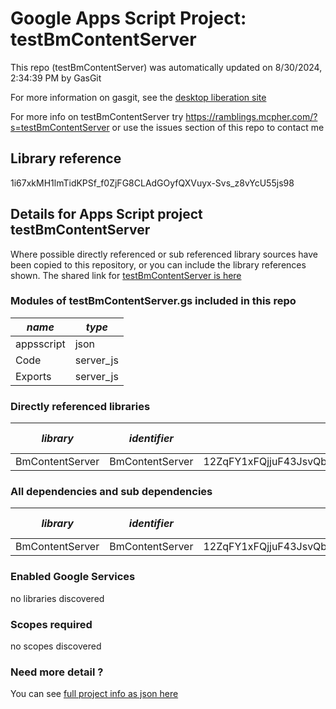 # Google Apps Script Project: testBmContentServer
This repo (testBmContentServer) was automatically updated on 8/30/2024, 2:34:39 PM by GasGit

For more information on gasgit, see the [desktop liberation site](https://ramblings.mcpher.com/drive-sdk-and-github/migrategasgit/ "desktop liberation")

For more info on testBmContentServer try https://ramblings.mcpher.com/?s=testBmContentServer or use the issues section of this repo to contact me
## Library reference
1i67xkMH1lmTidKPSf_f0ZjFG8CLAdGOyfQXVuyx-Svs_z8vYcU55js98


## Details for Apps Script project testBmContentServer
Where possible directly referenced or sub referenced library sources have been copied to this repository, or you can include the library references shown. 
The shared link for [testBmContentServer is here](https://script.google.com/d/1i67xkMH1lmTidKPSf_f0ZjFG8CLAdGOyfQXVuyx-Svs_z8vYcU55js98/edit?usp=sharing "open in the GAS IDE")

### Modules of testBmContentServer.gs included in this repo
*name*|*type*
--- | --- 
appsscript| json
Code| server_js
Exports| server_js
### Directly referenced libraries
*library*|*identifier*|*key*|*version*|*dev mode*|*source*|
--- | --- | --- | --- | --- | --- 
BmContentServer| BmContentServer|12ZqFY1xFQjjuF43JsvQbOASfPwuiazMKTTlwNSGgxyjHLaJ1HC_hu2w5|7|no|[here](libraries/BmContentServer "library source")
### All dependencies and sub dependencies
*library*|*identifier*|*key*|*version*|*dev mode*|*source*|
--- | --- | --- | --- | --- | --- 
BmContentServer| BmContentServer|12ZqFY1xFQjjuF43JsvQbOASfPwuiazMKTTlwNSGgxyjHLaJ1HC_hu2w5|7|no|[here](libraries/BmContentServer "library source")
### Enabled Google Services
no libraries discovered
### Scopes required
no scopes discovered
### Need more detail ?
You can see [full project info as json here](info.json)
